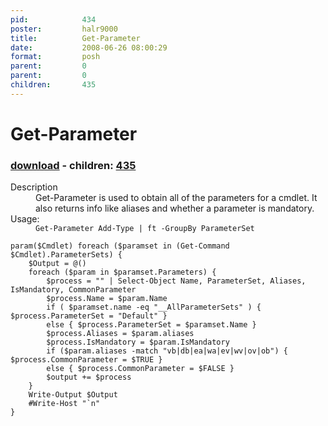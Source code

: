 ```yaml
---
pid:            434
poster:         halr9000
title:          Get-Parameter
date:           2008-06-26 08:00:29
format:         posh
parent:         0
parent:         0
children:       435
---
```


# Get-Parameter

### [download](434.ps1) - children: [435](435.md)

<dl><dt>Description</dt>
<dd>Get-Parameter is used to obtain all of the parameters for a cmdlet.  It also returns info like aliases and whether a parameter is mandatory.</dd>
<dt>Usage:</dt>
<dd><code>Get-Parameter Add-Type | ft -GroupBy ParameterSet</code></dd>
</dl>

```posh
param($Cmdlet) foreach ($paramset in (Get-Command $Cmdlet).ParameterSets) {
	$Output = @()
	foreach ($param in $paramset.Parameters) {
		$process = "" | Select-Object Name, ParameterSet, Aliases, IsMandatory, CommonParameter
		$process.Name = $param.Name
		if ( $paramset.name -eq "__AllParameterSets" ) { $process.ParameterSet = "Default" }
		else { $process.ParameterSet = $paramset.Name }
		$process.Aliases = $param.aliases
		$process.IsMandatory = $param.IsMandatory
		if ($param.aliases -match "vb|db|ea|wa|ev|wv|ov|ob") { $process.CommonParameter = $TRUE }
		else { $process.CommonParameter = $FALSE }
		$output += $process
	}
	Write-Output $Output
	#Write-Host "`n"
}

```
